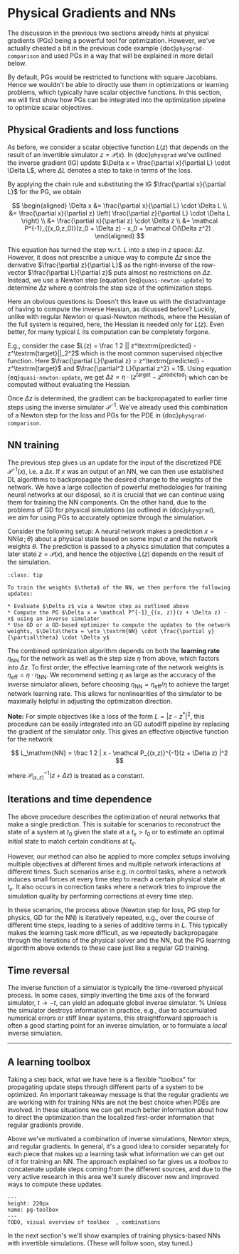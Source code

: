 Physical Gradients and NNs
=======================

The discussion in the previous two sections already hints at physical gradients (PGs) being a powerful tool for optimization. However, we've actually cheated a bit in the previous code example {doc}`physgrad-comparison` and used PGs in a way that will be explained in more detail below. 

By default, PGs would be restricted to functions with square Jacobians. Hence we wouldn't be able to directly use them in optimizations or learning problems, which typically have scalar objective functions.
In this section, we will first show how PGs can be integrated into the optimization pipeline to optimize scalar objectives.

## Physical Gradients and loss functions

As before, we consider a scalar objective function $L(z)$ that depends on the result of an invertible simulator $z = \mathcal P(x)$. In {doc}`physgrad` we've outlined the inverse gradient (IG) update $\Delta x = \frac{\partial x}{\partial L} \cdot \Delta L$, where $\Delta L$ denotes a step to take in terms of the loss. 

By applying the chain rule and substituting the IG $\frac{\partial x}{\partial L}$ for the PG, we obtain 

$$
\begin{aligned}
    \Delta x
    &= \frac{\partial x}{\partial L} \cdot \Delta L
    \\
    &= \frac{\partial x}{\partial z} \left( \frac{\partial z}{\partial L} \cdot \Delta L \right)
    \\
    &= \frac{\partial x}{\partial z} \cdot \Delta z
    \\
    &= \mathcal P^{-1}_{(x_0,z_0)}(z_0 + \Delta z) - x_0 + \mathcal O(\Delta z^2)
    .
\end{aligned}
$$

This equation has turned the step w.r.t. $L$ into a step in $z$ space: $\Delta z$. 
However, it does not prescribe a unique way to compute $\Delta z$ since the derivative $\frac{\partial z}{\partial L}$ as the right-inverse of the row-vector $\frac{\partial L}{\partial z}$ puts almost no restrictions on $\Delta z$.
Instead, we use a Newton step (equation {eq}`quasi-newton-update`) to determine $\Delta z$ where $\eta$ controls the step size of the optimization steps.

Here an obvious questions is: Doesn't this leave us with the distadvantage of having to compute the inverse Hessian, as dicussed before?
Luckily, unlike with regular Newton or quasi-Newton methods, where the Hessian of the full system is required, here, the Hessian is needed only for $L(z)$. Even better, for many typical $L$ its computation can be completely forgone.

E.g., consider the case $L(z) = \frac 1 2 || z^\textrm{predicted} - z^\textrm{target}||_2^2$ which is the most common supervised objective function.
Here $\frac{\partial L}{\partial z} = z^\textrm{predicted} - z^\textrm{target}$ and $\frac{\partial^2 L}{\partial z^2} = 1$.
Using equation {eq}`quasi-newton-update`, we get $\Delta z = \eta \cdot (z^\textrm{target} - z^\textrm{predicted})$ which can be computed without evaluating the Hessian.

Once $\Delta z$ is determined, the gradient can be backpropagated to earlier time steps using the inverse simulator $\mathcal P^{-1}$. We've already used this combination of a Newton step for the loss and PGs for the PDE in {doc}`physgrad-comparison`.


## NN training 

The previous step gives us an update for the input of the discretized PDE $\mathcal P^{-1}(x)$, i.e. a $\Delta x$. If $x$ was an output of an NN, we can then use established DL algorithms to backpropagate the desired change to the weights of the network.
We have a large collection of powerful methodologies for training neural networks at our disposal, 
so it is crucial that we can continue using them for training the NN components.
On the other hand, due to the problems of GD for physical simulations (as outlined in {doc}`physgrad`),  
we aim for using PGs to accurately optimize through the simulation.

Consider the following setup: 
A neural network makes a prediction $x = \mathrm{NN}(a \,;\, \theta)$ about a physical state based on some input $a$ and the network weights $\theta$.
The prediction is passed to a physics simulation that computes a later state $z = \mathcal P(x)$, and hence
the objective $L(z)$ depends on the result of the simulation. 


```{admonition} Combined training algorithm
:class: tip

To train the weights $\theta$ of the NN, we then perform the following updates:

* Evaluate $\Delta z$ via a Newton step as outlined above
* Compute the PG $\Delta x = \mathcal P^{-1}_{(x, z)}(z + \Delta z) - x$ using an inverse simulator
* Use GD or a GD-based optimizer to compute the updates to the network weights, $\Delta\theta = \eta_\textrm{NN} \cdot \frac{\partial y}{\partial\theta} \cdot \Delta y$

```

The combined optimization algorithm depends on both the **learning rate** $\eta_\textrm{NN}$ for the network as well as the step size $\eta$ from above, which factors into $\Delta z$.
To first order, the effective learning rate of the network weights is $\eta_\textrm{eff} = \eta \cdot \eta_\textrm{NN}$.
We recommend setting $\eta$ as large as the accuracy of the inverse simulator allows, before choosing $\eta_\textrm{NN} = \eta_\textrm{eff} / \eta$ to achieve the target network learning rate.
This allows for nonlinearities of the simulator to be maximally helpful in adjusting the optimization direction.


**Note:**
For simple objectives like a loss of the form $L=|z - z^*|^2$, this procedure can be easily integrated into an  GD autodiff pipeline by replacing the gradient of the simulator only.
This gives an effective objective function for the network

$$
L_\mathrm{NN} = \frac 1 2  | x - \mathcal P_{(x,z)}^{-1}(z + \Delta z) |^2
$$

where $\mathcal P_{(x,z)}^{-1}(z + \Delta z)$ is treated as a constant.


## Iterations and time dependence

The above procedure describes the optimization of neural networks that make a single prediction.
This is suitable for scenarios to reconstruct the state of a system at $t_0$ given the state at a $t_e > t_0$ or to estimate an optimal initial state to match certain conditions at $t_e$.

However, our method can also be applied to more complex setups involving multiple objectives at different times and multiple network interactions at different times. 
Such scenarios arise e.g. in control tasks, where a network induces small forces at every time step to reach a certain physical state at $t_e$. It also occurs in correction tasks where a network tries to improve the simulation quality by performing corrections at every time step.

In these scenarios, the process above (Newton step for loss, PG step for physics, GD for the NN) is iteratively repeated, e.g., over the course of different time steps, leading to a series of additive terms in $L$.
This typically makes the learning task more difficult, as we repeatedly backpropagate through the iterations of the physical solver and the NN, but the PG learning algorithm above extends to these case just like a regular GD training.

## Time reversal

The inverse function of a simulator is typically the time-reversed physical process.
In some cases, simply inverting the time axis of the forward simulator, $t \rightarrow -t$, can yield an adequate global inverse simulator.
%
Unless the simulator destroys information in practice, e.g., due to accumulated numerical errors or stiff linear systems, this straightforward approach is often a good starting point for an inverse simulation, or to formulate a _local_ inverse simulation.


---

## A learning toolbox

Taking a step back, what we have here is a flexible "toolbox" for propagating update steps
through different parts of a system to be optimized. An important takeaway message is that
the regular gradients we are working with for training NNs are not the best choice when PDEs are 
involved. In these situations we can get much better information about how to direct the
optimization than the localized first-order information that regular gradients provide.

Above we've motivated a combination of inverse simulations, Newton steps, and regular gradients.
In general, it's a good idea to consider separately for each piece that makes up a learning
task what information we can get out of it for training an NN. The approach explained so far
gives us a _toolbox_ to concatenate update steps coming from the different sources, and due
to the very active research in this area we'll surely discover new and improved ways to compute
these updates.


```{figure} resources/placeholder.png
---
height: 220px
name: pg-toolbox
---
TODO, visual overview of toolbox  , combinations 
```

In the next section's we'll show examples of training physics-based NNs 
with invertible simulations. (These will follow soon, stay tuned.)
